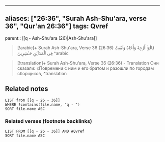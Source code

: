 
---
aliases: ["26:36", "Surah Ash-Shu'ara, verse 36", "Qur'an 26:36"]
tags: Qvref
---

parent:: [[q - Ash-Shu'ara (26)|Ash-Shu'ara]]

> [!arabic]+ Surah Ash-Shu'ara, Verse 36 (26:36)
> <span class="quran-arabic">قَالُوٓا۟ أَرْجِهْ وَأَخَاهُ وَٱبْعَثْ فِى ٱلْمَدَآئِنِ حَـٰشِرِينَ</span>
^arabic

> [!translation]+ Surah Ash-Shu'ara, Verse 36 (26:36) - Translation
> Они сказали: «Повремени с ним и его братом и разошли по городам сборщиков,
^translation



## Related notes
```dataview
LIST from [[q - 26 - 36]]
WHERE !contains(file.name, "q - ")
SORT file.name ASC
```

### Related verses (footnote backlinks)
```dataview
LIST FROM [[q - 26 - 36]] AND #Qvref
SORT file.name ASC
```

